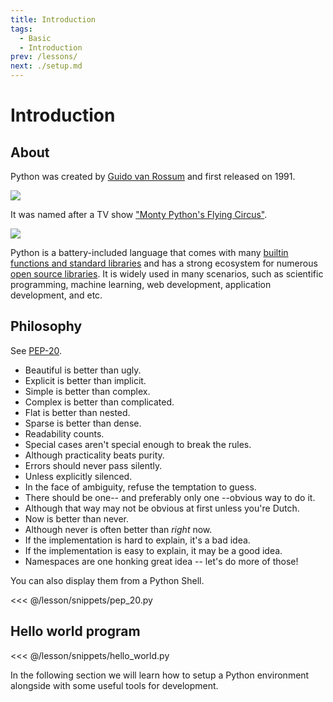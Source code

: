 ```yaml
---
title: Introduction
tags:
  - Basic
  - Introduction
prev: /lessons/
next: ./setup.md
---
```


# Introduction

<TagLinks />

## About

Python was created by [Guido van Rossum](https://gvanrossum.github.io) and first released on 1991.

![](https://gvanrossum.github.io/images/guido-headshot-2019.jpg)

It was named after a TV show ["Monty Python's Flying Circus"](https://www.imdb.com/title/tt0063929/).

![](https://m.media-amazon.com/images/M/MV5BMWY2ZGI0OGUtZDc3YS00ZmVjLWJiNWQtZDdmNzFmM2UzYWFhXkEyXkFqcGdeQXVyNTA4NzY1MzY@._V1_.jpg)

Python is a battery-included language that comes with many [builtin functions and standard libraries](https://docs.python.org/3/library/index.html) and has a strong ecosystem for numerous [open source libraries](https://pypi.org). It is widely used in many scenarios, such as scientific programming, machine learning, web development, application development, and etc.

## Philosophy

See [PEP-20](https://www.python.org/dev/peps/pep-0020/).

- Beautiful is better than ugly.
- Explicit is better than implicit.
- Simple is better than complex.
- Complex is better than complicated.
- Flat is better than nested.
- Sparse is better than dense.
- Readability counts.
- Special cases aren't special enough to break the rules.
- Although practicality beats purity.
- Errors should never pass silently.
- Unless explicitly silenced.
- In the face of ambiguity, refuse the temptation to guess.
- There should be one-- and preferably only one --obvious way to do it.
- Although that way may not be obvious at first unless you're Dutch.
- Now is better than never.
- Although never is often better than _right_ now.
- If the implementation is hard to explain, it's a bad idea.
- If the implementation is easy to explain, it may be a good idea.
- Namespaces are one honking great idea -- let's do more of those!

You can also display them from a Python Shell.

<<< @/lesson/snippets/pep_20.py

## Hello world program

<<< @/lesson/snippets/hello_world.py

In the following section we will learn how to setup a Python environment alongside with some useful tools for development.
